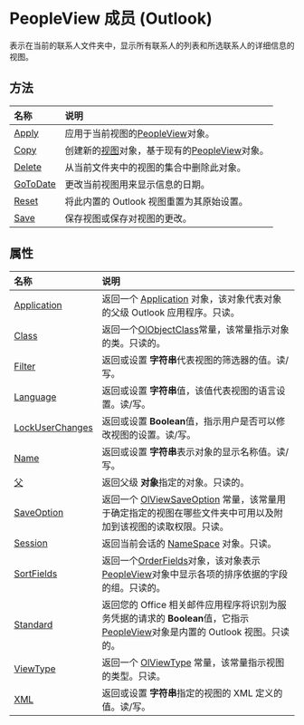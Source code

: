 
# PeopleView 成员 (Outlook)


表示在当前的联系人文件夹中，显示所有联系人的列表和所选联系人的详细信息的视图。


## 方法



|**名称**|**说明**|
|:-----|:-----|
|[Apply](0de7dba9-8506-880e-6f5d-7020ed954a03.md)|应用于当前视图的[PeopleView](7b569709-5da8-a950-a0fb-9d64b520a21b.md)对象。|
|[Copy](e1e49cbb-46c3-7399-f4e8-480041c175c3.md)|创建新的[视图](41c8d149-9912-1685-4c8b-3c849cc6f1ed.md)对象，基于现有的[PeopleView](7b569709-5da8-a950-a0fb-9d64b520a21b.md)对象。|
|[Delete](1acbfeb6-672c-899f-c02c-c7fa818af8a4.md)|从当前文件夹中的视图的集合中删除此对象。|
|[GoToDate](a080e83b-ff37-2a3b-3ba7-75d6083417c2.md)|更改当前视图用来显示信息的日期。|
|[Reset](fd3c5f34-b74a-beaa-8132-f9e3a0d517bc.md)|将此内置的 Outlook 视图重置为其原始设置。|
|[Save](a75b144a-794e-8a7b-16d8-1afdae358680.md)|保存视图或保存对视图的更改。|

## 属性



|**名称**|**说明**|
|:-----|:-----|
|[Application](3f65f994-4426-419e-a82d-1cf1d735d933.md)|返回一个 [Application](797003e7-ecd1-eccb-eaaf-32d6ddde8348.md) 对象，该对象代表对象的父级 Outlook 应用程序。只读。|
|[Class](acc63318-2ffd-2baa-f82e-2618a83cbe20.md)|返回一个[OlObjectClass](33d724b3-df3c-2a7f-a80f-93b66d96f588.md)常量，该常量指示对象的类。只读的。|
|[Filter](2a704054-1a71-d819-2ce2-a7c9d1df47bf.md)|返回或设置 **字符串**代表视图的筛选器的值。读/写。|
|[Language](17c63a8e-b037-f006-68c5-851a138b9ab8.md)|返回或设置 **字符串**值，该值代表视图的语言设置。读/写。|
|[LockUserChanges](28249708-e88f-a95e-0618-1361630b57be.md)|返回或设置 **Boolean**值，指示用户是否可以修改视图的设置。读/写。|
|[Name](d826eaaa-afb9-fd60-b044-6a901d08ead0.md)|返回或设置 **字符串**表示对象的显示名称值。读/写。|
|[父](a29ed11e-24bc-471e-aee9-c910304e2c85.md)|返回父级 **对象**指定的对象。只读的。|
|[SaveOption](9188ae0d-ef84-1f5c-43e2-8d28cf31782d.md)|返回一个 [OlViewSaveOption](c08bab4d-ecdd-a2ac-1cdc-fa910f9585e0.md) 常量，该常量用于确定指定的视图在哪些文件夹中可用以及附加到该视图的读取权限。只读。|
|[Session](489c4789-3131-08b1-a9c3-b7faf2ad7524.md)|返回当前会话的 [NameSpace](f0dcaa19-07f5-5d42-a3bf-2e42b7885644.md) 对象。只读。|
|[SortFields](825e8a25-8fca-5159-3a90-8f4b201fae60.md)|返回一个[OrderFields](e115fb80-352d-fd2e-c1c3-d266776fe122.md)对象，该对象表示[PeopleView](7b569709-5da8-a950-a0fb-9d64b520a21b.md)对象中显示各项的排序依据的字段的组。只读的。|
|[Standard](5e4b771f-52b2-48a9-8044-4cb7b5343645.md)|返回您的 Office 相关邮件应用程序将识别为服务凭据的请求的 **Boolean**值，它指示[PeopleView](7b569709-5da8-a950-a0fb-9d64b520a21b.md)对象是内置的 Outlook 视图。只读的。|
|[ViewType](8063a934-fa31-f71f-ec29-812c27ac5952.md)|返回一个 [OlViewType](f2fec9d0-55c2-0991-0e1b-4dd653fdf09d.md) 常量，该常量指示视图的类型。只读。|
|[XML](3a7f3263-1c23-5b08-a566-cc591aa5f983.md)|返回或设置 **字符串**指定的视图的 XML 定义的值。读/写。|
